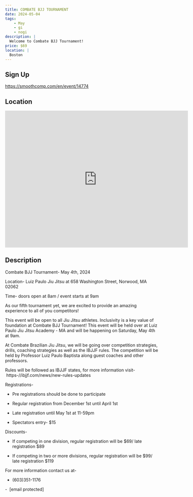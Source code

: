 ```yaml
---
title: COMBATE BJJ TOURNAMENT
date: 2024-05-04
tags:
    - May
    - gi 
    - nogi 
description: |
  Welcome to Combate BJJ Tournament!
price: $69
location: |
  Boston
---
```

## Sign Up
https://smoothcomp.com/en/event/14774

## Location
<iframe src="https://www.google.com/maps/embed?pb=!1m18!1m12!1m3!1d12345.6789!2d-71.2012089!3d42.1932078!2m3!1f0!2f0!3f0!3m2!1i1024!2i768!4f13.1!3m3!1m2!1s0x0%3A0x0!2z42.1932078!5e0!3m2!1sen!2sus!4v1234567890" width="600" height="450" style="border:0;" allowfullscreen="" loading="lazy"></iframe>

## Description
Combate BJJ Tournament- May 4th, 2024


Location- Luiz Paulo Jiu Jitsu at 658 Washington Street, Norwood, MA 02062 


Time- doors open at 8am / event starts at 9am


As our fifth tournament yet, we are excited to provide an amazing experience to all of you competitors!


This event will be open to all Jiu Jitsu athletes. Inclusivity is a key value of foundation at Combate BJJ Tournament! This event will be held over at Luiz Paulo Jiu Jitsu Academy - MA and will be happening on Saturday, May 4th at 9am. 


At Combate Brazilian Jiu Jitsu, we will be going over competition strategies, drills, coaching strategies as well as the IBJJF rules. The competition will be held by Professor Luiz Paulo Baptista along guest coaches and other professors.


Rules will be followed as IBJJF states, for more information visit- https-//ibjjf.com/news/new-rules-updates 


Registrations-


- Pre registrations should be done to participate 


- Regular registration from December 1st until April 1st


- Late registration until May 1st at 11-59pm


- Spectators entry- $15


Discounts-


- If competing in one division, regular registration will be $69/ late registration $89


- If competing in two or more divisions, regular registration will be $99/ late registration $119


For more information contact us at-


- (603)351-1176


-  [email protected]